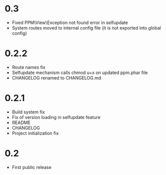 
0.3
===

* Fixed PPM\View\Exception not found error in selfupdate 
* System routes moved to internal config file (it is not exported into global config)

0.2.2
=====

* Route names fix
* Selfupdate mechanism calls chmod u+x on updated ppm.phar file
* CHANGELOG renamed to CHANGELOG.md

0.2.1
===

* Build system fix
* Fix of version loading in selfupdate feature
* README
* CHANGELOG
* Project initialization fix

0.2
===

* First public release